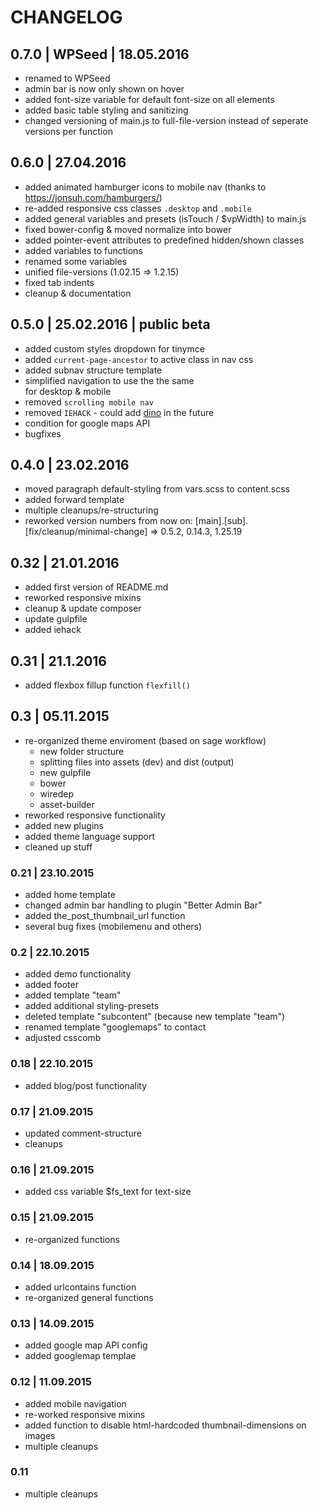 # CHANGELOG

## 0.7.0 | WPSeed | 18.05.2016
* renamed to WPSeed
* admin bar is now only shown on hover
* added font-size variable for default font-size on all elements
* added basic table styling and sanitizing
* changed versioning of main.js to full-file-version instead of seperate versions per function

## 0.6.0 | 27.04.2016
* added animated hamburger icons to mobile nav (thanks to https://jonsuh.com/hamburgers/)
* re-added responsive css classes `.desktop` and `.mobile`
* added general variables and presets (isTouch / $vpWidth) to main.js
* fixed bower-config & moved normalize into bower
* added pointer-event attributes to predefined hidden/shown classes
* added variables to functions
* renamed some variables
* unified file-versions (1.02.15 => 1.2.15)
* fixed tab indents
* cleanup & documentation

## 0.5.0 | 25.02.2016 | public beta
* added custom styles dropdown for tinymce
* added `current-page-ancestor` to active class in nav css
* added subnav structure template
* simplified navigation to use the the same <nav> for desktop & mobile
* removed `scrolling mobile nav`
* removed `IEHACK` - could add [dino](https://github.com/CLUS-Werbeagentur/dino) in the future
* condition for google maps API
* bugfixes

## 0.4.0 | 23.02.2016
* moved paragraph default-styling from vars.scss to content.scss
* added forward template
* multiple cleanups/re-structuring
* reworked version numbers from now on: [main].[sub].[fix/cleanup/minimal-change] => 0.5.2, 0.14.3, 1.25.19

## 0.32 | 21.01.2016
* added first version of README.md
* reworked responsive mixins
* cleanup & update composer
* update gulpfile
* added iehack

## 0.31 | 21.1.2016
* added flexbox fillup function `flexfill()`

## 0.3 | 05.11.2015
* re-organized theme enviroment (based on sage workflow)
    * new folder structure
    * splitting files into assets (dev) and dist (output)
    * new gulpfile
    * bower
    * wiredep
    * asset-builder
* reworked responsive functionality
* added new plugins
* added theme language support
* cleaned up stuff

### 0.21 | 23.10.2015
* added home template
* changed admin bar handling to plugin "Better Admin Bar"
* added the_post_thumbnail_url function
* several bug fixes (mobilemenu and others)

### 0.2 | 22.10.2015
* added demo functionality
* added footer
* added template "team"
* added additional styling-presets
* deleted template "subcontent" (because new template "team")
* renamed template "googlemaps" to contact
* adjusted csscomb

### 0.18 | 22.10.2015
* added blog/post functionality

### 0.17 | 21.09.2015
* updated comment-structure
* cleanups

### 0.16 | 21.09.2015
* added css variable $fs_text for text-size

### 0.15 | 21.09.2015
* re-organized functions

### 0.14 | 18.09.2015
* added urlcontains function
* re-organized general functions

### 0.13 | 14.09.2015
* added google map API config
* added googlemap templae

### 0.12  | 11.09.2015
* added mobile navigation
* re-worked responsive mixins
* added function to disable html-hardcoded thumbnail-dimensions on images
* multiple cleanups

### 0.11
* multiple cleanups
